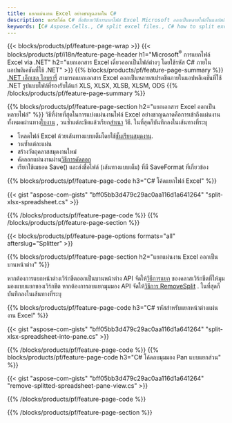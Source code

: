 ```yaml
---
title: แยกแผ่นงาน Excel อย่างชาญฉลาดใน C#
description: ซอร์สโค้ด C# ที่อธิบายวิธีการแยกไฟล์ Excel Microsoft ออกเป็นหลายไฟล์ในแอปพลิเคชัน Visual C#.NET
keywords: [C# Aspose.Cells., C# split excel files., C# how to split excel files into multiple files., C# excel splitter., C# split Cell., Cell splitter using C#]
---
```

{{< blocks/products/pf/feature-page-wrap >}}
{{< blocks/products/pf/i18n/feature-page-header h1="Microsoft<sup>&reg;</sup> การแยกไฟล์ Excel via .NET" h2="แยกเอกสาร Excel เดี่ยวออกเป็นไฟล์ต่างๆ โดยใช้รหัส C# ภายในแอปพลิเคชันที่ใช้ .NET" >}}
{{% blocks/products/pf/feature-page-summary %}}
[.NET เอ็กเซล ไลบรารี่](/cells/th/net/) สามารถแยกเอกสาร Excel ออกเป็นหลายสเปรดชีตภายในแอปพลิเคชันที่ใช้ .NET รูปแบบไฟล์ที่รองรับได้แก่ XLS, XLSX, XLSB, XLSM, ODS
{{% /blocks/products/pf/feature-page-summary %}}

{{% blocks/products/pf/feature-page-section h2="แยกเอกสาร Excel ออกเป็นหลายไฟล์" %}}
วิธีที่ง่ายที่สุดในการแบ่งแผ่นงานไฟล์ Excel อย่างชาญฉลาดคือการเข้าถึงแผ่นงานทั้งหมดผ่านทาง[ใบงาน](https://reference.aspose.com/cells/net/aspose.cells/workbook/properties/worksheets) , วนซ้ำแต่ละชีตแล้วเรียก[สำเนา](https://reference.aspose.com/cells/net/aspose.cells/worksheet/methods/copy) วิธี. ในที่สุดก็บันทึกลงในเส้นทางที่ระบุ

 + โหลดไฟล์ Excel ด้วยเส้นทางแบบเต็มโดยใช้[ชั้นเรียนสมุดงาน](https://reference.aspose.com/cells/net/aspose.cells/workbook).
+ วนซ้ำแต่ละแผ่น
+ สร้างวัตถุคลาสสมุดงานใหม่
 + คัดลอกแผ่นงานผ่าน[วิธีการคัดลอก](https://reference.aspose.com/cells/net/aspose.cells/worksheet/methods/copy)
+ เรียกใช้เมธอด Save() และส่งชื่อไฟล์ (เส้นทางแบบเต็ม) ที่มี SaveFormat ที่เกี่ยวข้อง

{{% blocks/products/pf/feature-page-code h3="C# โค้ดแยกไฟล์ Excel" %}}

{{< gist "aspose-com-gists" "bff05bb3d479c29ac0aa116d1a641264" "split-xlsx-spreadsheet.cs" >}}

{{% /blocks/products/pf/feature-page-code %}}
{{% /blocks/products/pf/feature-page-section %}}

{{< blocks/products/pf/feature-page-options formats="all" afterslug="Splitter" >}}

{{% blocks/products/pf/feature-page-section h2="แยกแผ่นงาน Excel ออกเป็นบานหน้าต่าง" %}}

 หากต้องการแยกหน้าต่างเวิร์กชีตออกเป็นบานหน้าต่าง API จัดให้[วิธีการแยก](https://reference.aspose.com/cells/net/aspose.cells/worksheet/methods/split) ของคลาสเวิร์กชีตที่ให้มุมมองแบบแยกของเวิร์กชีต หากต้องการลบแยกมุมมอง API จัดให้[วิธีการ RemoveSplit](https://reference.aspose.com/cells/net/aspose.cells/worksheet/methods/removesplit) . ในที่สุดก็บันทึกลงในเส้นทางที่ระบุ

{{% blocks/products/pf/feature-page-code h3="C# รหัสสำหรับแยกหน้าต่างแผ่นงาน Excel" %}}

{{< gist "aspose-com-gists" "bff05bb3d479c29ac0aa116d1a641264" "split-xlsx-spreadsheet-into-pane.cs" >}}

{{% /blocks/products/pf/feature-page-code %}}
{{% blocks/products/pf/feature-page-code h3="C# โค้ดลบมุมมอง Pan แบบแยกส่วน" %}}

{{< gist "aspose-com-gists" "bff05bb3d479c29ac0aa116d1a641264" "remove-splitted-spreadsheet-pane-view.cs" >}}

{{% /blocks/products/pf/feature-page-code %}}

{{% /blocks/products/pf/feature-page-section %}}
